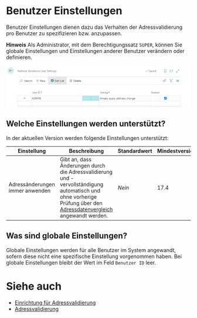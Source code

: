 # Benutzer Einstellungen

Benutzer Einstellungen dienen dazu das Verhalten der Adressvalidierung pro Benutzer zu spezifizieren bzw. anzupassen.

<div class="alert alert-info">
    <i class="fa-duotone fa-thin fa-lightbulb fa-lg"></i> <strong>Hinweis</strong> Als Administrator, mit dem Berechtigungssatz <code>SUPER</code>, können Sie globale Einstellungen und Einstellungen anderer Benutzer verändern oder definieren.
</div>

![User Settings](/assets/images/365-business-address-validation/user-settings.en-US.png)

## Welche Einstellungen werden unterstützt?

In der aktuellen Version werden folgende Einstellungen unterstützt:

| Einstellung | Beschreibung | Standardwert | Mindestversion |
| --- | --- | --- | --- |
| Adressänderungen immer anwenden | Gibt an, dass Änderungen durch die Adressvalidierung und -vervollständigung automatisch und ohne vorherige Prüfung über den [Adressdatenvergleich](address-validation.md) angewandt werden. | _Nein_ | 17.4 |

## Was sind globale Einstellungen?

Globale Einstellungen werden für alle Benutzer im System angewandt, sofern diese nicht eine spezifische Einstellung vorgenommen haben. Bei globale Einstellungen bleibt der Wert im Feld `Benutzer ID` leer.

# Siehe auch 
 - [Einrichtung für Adressvalidierung](setup.md)
 - [Adressvalidierung](address-validation.md)